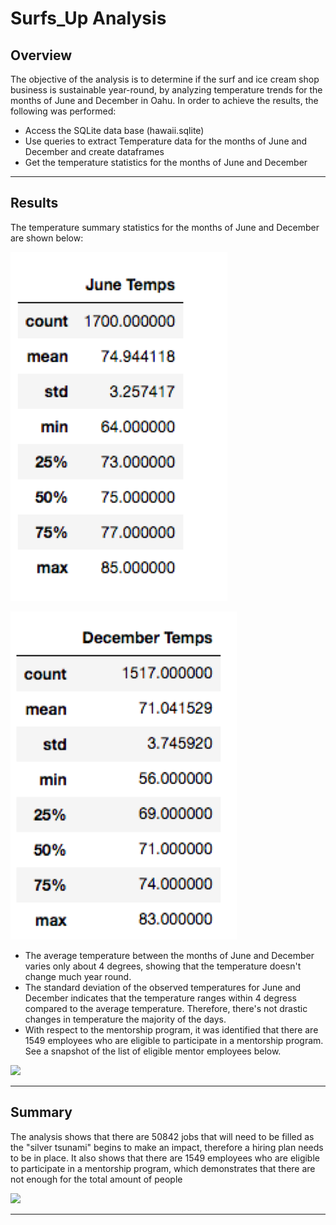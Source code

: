 # Surfs_Up Analysis

## Overview 

The objective of the analysis is to determine if the surf and ice cream shop business is sustainable year-round, by analyzing temperature trends for the months of June and December in Oahu. In order to achieve the results, the following was performed:

* Access the SQLite data base (hawaii.sqlite)
* Use queries to extract Temperature data for the months of June and December and create dataframes
* Get the temperature statistics for the months of June and December 

---
## Results

The temperature summary statistics for the months of June and December are shown below: 

![](/Resources/JuneTemps.png)

![](/Resources/DecTemps.png)

* The average temperature between the months of June and December varies only about 4 degrees, showing that the temperature doesn't change much year round.
* The standard deviation of the observed temperatures for June and December indicates that the temperature ranges within 4 degress compared to the average temperature. Therefore, there's not drastic changes in temperature the majority of the days. 
* With respect to the mentorship program, it was identified that there are 1549 employees who are eligible to participate in a mentorship program. See a snapshot of the list of eligible mentor employees below.

![](Mentor_Employees.png)


---
## Summary

The analysis shows that there are 50842 jobs that will need to be filled as the "silver tsunami" begins to make an impact, therefore a hiring plan needs to be in place. It also shows that there are 1549 employees who are eligible to participate in a mentorship program, which demonstrates that there are not enough for the total amount of people  

![](Total_Mentors.png)

---
